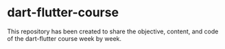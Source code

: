 # dart-flutter-course
This repository has been created to share the objective, content, and code of the dart-flutter course week by week.
